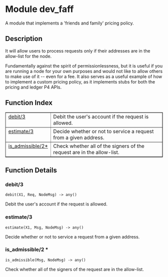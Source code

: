 

# Module dev_faff #

A module that implements a 'friends and family' pricing policy.

<a name="description"></a>

## Description ##

It will allow users to process requests only if their addresses are
in the allow-list for the node.

Fundamentally against the spirit of permissionlessness, but it is useful if
you are running a node for your own purposes and would not like to allow
others to make use of it -- even for a fee. It also serves as a useful
example of how to implement a custom pricing policy, as it implements stubs
for both the pricing and ledger P4 APIs.<a name="index"></a>

## Function Index ##


<table width="100%" border="1" cellspacing="0" cellpadding="2" summary="function index"><tr><td valign="top"><a href="#debit-3">debit/3</a></td><td>Debit the user's account if the request is allowed.</td></tr><tr><td valign="top"><a href="#estimate-3">estimate/3</a></td><td>Decide whether or not to service a request from a given address.</td></tr><tr><td valign="top"><a href="#is_admissible-2">is_admissible/2*</a></td><td>Check whether all of the signers of the request are in the allow-list.</td></tr></table>


<a name="functions"></a>

## Function Details ##

<a name="debit-3"></a>

### debit/3 ###

`debit(X1, Req, NodeMsg) -> any()`

Debit the user's account if the request is allowed.

<a name="estimate-3"></a>

### estimate/3 ###

`estimate(X1, Msg, NodeMsg) -> any()`

Decide whether or not to service a request from a given address.

<a name="is_admissible-2"></a>

### is_admissible/2 * ###

`is_admissible(Msg, NodeMsg) -> any()`

Check whether all of the signers of the request are in the allow-list.

